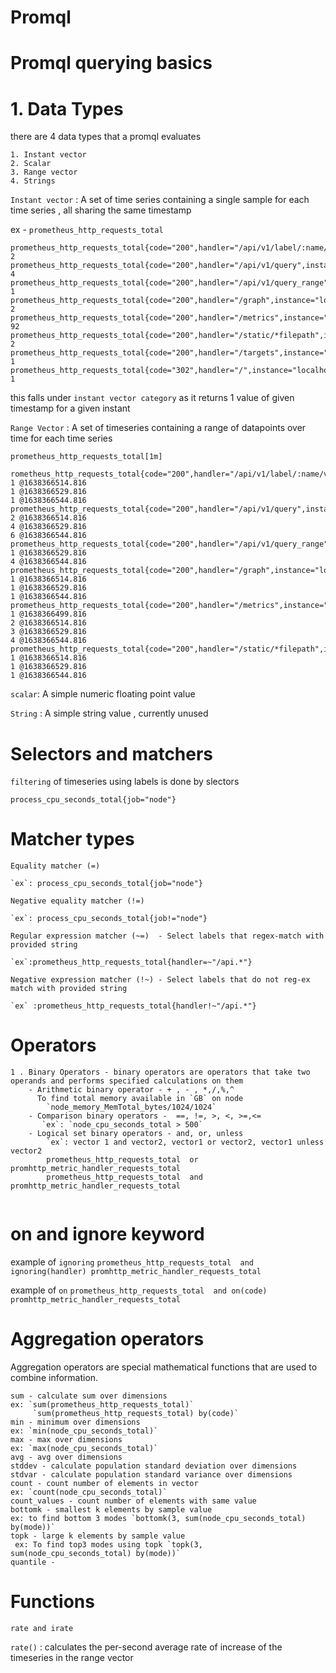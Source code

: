# Promql

# Promql querying basics

# 1. Data Types

there are 4 data types that a promql evaluates

```
1. Instant vector
2. Scalar
3. Range vector
4. Strings
```

`Instant vector` : A set of time series containing a single sample for each time series , all sharing the same timestamp

ex - `prometheus_http_requests_total`

```
prometheus_http_requests_total{code="200",handler="/api/v1/label/:name/values",instance="localhost:9090",job="prometheus"}	2
prometheus_http_requests_total{code="200",handler="/api/v1/query",instance="localhost:9090",job="prometheus"}	4
prometheus_http_requests_total{code="200",handler="/api/v1/query_range",instance="localhost:9090",job="prometheus"}	1
prometheus_http_requests_total{code="200",handler="/graph",instance="localhost:9090",job="prometheus"}	2
prometheus_http_requests_total{code="200",handler="/metrics",instance="localhost:9090",job="prometheus"}	92
prometheus_http_requests_total{code="200",handler="/static/*filepath",instance="localhost:9090",job="prometheus"}	2
prometheus_http_requests_total{code="200",handler="/targets",instance="localhost:9090",job="prometheus"}	1
prometheus_http_requests_total{code="302",handler="/",instance="localhost:9090",job="prometheus"}	1
```

this falls under `instant vector category` as it returns 1 value of given timestamp for a given instant

`Range Vector` : A set of timeseries containing a range of datapoints over time for each time series

`prometheus_http_requests_total[1m]`

```
rometheus_http_requests_total{code="200",handler="/api/v1/label/:name/values",instance="localhost:9090",job="prometheus"}	1 @1638366514.816
1 @1638366529.816
1 @1638366544.816
prometheus_http_requests_total{code="200",handler="/api/v1/query",instance="localhost:9090",job="prometheus"}	2 @1638366514.816
4 @1638366529.816
6 @1638366544.816
prometheus_http_requests_total{code="200",handler="/api/v1/query_range",instance="localhost:9090",job="prometheus"}	1 @1638366529.816
4 @1638366544.816
prometheus_http_requests_total{code="200",handler="/graph",instance="localhost:9090",job="prometheus"}	1 @1638366514.816
1 @1638366529.816
1 @1638366544.816
prometheus_http_requests_total{code="200",handler="/metrics",instance="localhost:9090",job="prometheus"}	1 @1638366499.816
2 @1638366514.816
3 @1638366529.816
4 @1638366544.816
prometheus_http_requests_total{code="200",handler="/static/*filepath",instance="localhost:9090",job="prometheus"}	1 @1638366514.816
1 @1638366529.816
1 @1638366544.816

```

`scalar`: A simple numeric floating point value

`String` : A simple string value , currently unused



# Selectors and matchers

`filtering` of timeseries using labels is done by slectors

`process_cpu_seconds_total{job="node"}`

# Matcher types

```
Equality matcher (=)

`ex`: process_cpu_seconds_total{job="node"}

Negative equality matcher (!=)

`ex`: process_cpu_seconds_total{job!="node"}

Regular expression matcher (~=)  - Select labels that regex-match with provided string

`ex`:prometheus_http_requests_total{handler=~"/api.*"}

Negative expression matcher (!~) - Select labels that do not reg-ex match with provided string

`ex` :prometheus_http_requests_total{handler!~"/api.*"}

```

# Operators

```
1 . Binary Operators - binary operators are operators that take two operands and performs specified calculations on them
    - Arithmetic binary operator - + , - , *,/,%,^
      To find total memory available in `GB` on node 
        `node_memory_MemTotal_bytes/1024/1024`
    - Comparison binary operators -  ==, !=, >, <, >=,<=   
       `ex`: `node_cpu_seconds_total > 500`  
    - Logical set binary operators - and, or, unless 
        `ex`: vector 1 and vector2, vector1 or vector2, vector1 unless vector2
        prometheus_http_requests_total  or promhttp_metric_handler_requests_total
        prometheus_http_requests_total  and promhttp_metric_handler_requests_total


```

# on and ignore keyword

example of `ignoring`
`prometheus_http_requests_total  and ignoring(handler) promhttp_metric_handler_requests_total`

example of `on`
`prometheus_http_requests_total  and on(code) promhttp_metric_handler_requests_total`


# Aggregation operators

Aggregation operators are special mathematical functions that are used to combine information.

```
sum - calculate sum over dimensions
ex: `sum(prometheus_http_requests_total)`
     `sum(prometheus_http_requests_total) by(code)`
min - minimum over dimensions
ex: `min(node_cpu_seconds_total)` 
max - max over dimensions
ex: `max(node_cpu_seconds_total)`
avg - avg over dimensions
stddev - calculate population standard deviation over dimensions
stdvar - calculate population standard variance over dimensions
count - count number of elements in vector
ex: `count(node_cpu_seconds_total)`
count_values - count number of elements with same value
bottomk - smallest k elements by sample value
ex: to find bottom 3 modes `bottomk(3, sum(node_cpu_seconds_total) by(mode))`
topk - large k elements by sample value
 ex: To find top3 modes using topk `topk(3, sum(node_cpu_seconds_total) by(mode))`
quantile - 
```

# Functions

`rate and irate`

`rate()` : calculates the per-second average rate of increase of the timeseries in the range vector


